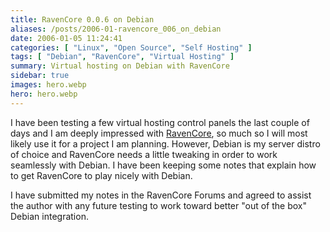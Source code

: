 ```yaml
---
title: RavenCore 0.0.6 on Debian
aliases: /posts/2006-01-ravencore_006_on_debian
date: 2006-01-05 11:24:41
categories: [ "Linux", "Open Source", "Self Hosting" ]
tags: [ "Debian", "RavenCore", "Virtual Hosting" ]
summary: Virtual hosting on Debian with RavenCore
sidebar: true
images: hero.webp
hero: hero.webp
---
```


I have been testing a few virtual hosting control panels the last couple of
days and I am deeply impressed with [RavenCore](http://sourceforge.net/projects/ravencore/),
so much so I will most likely use it for a project I am planning. However,
Debian is my server distro of choice and RavenCore needs a little tweaking in
order to work seamlessly with Debian. I have been keeping some notes that
explain how to get RavenCore to play nicely with Debian.

I have submitted my notes in the RavenCore Forums and agreed to assist the
author with any future testing to work toward better "out of the box" Debian
integration.

